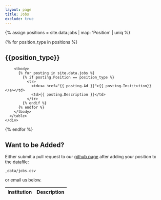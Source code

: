 ```yaml
---
layout: page
title: Jobs
exclude: true
---
```


{% assign positions = site.data.jobs | map: 'Position' | uniq %}

{% for position_type in positions %}
  <section>
    <h2>{{position_type}}</h2>
    <div class="table-wrapper">
      <table>
        <thead>
          <tr>
            <th>Institution</th>
            <th>Description</th>
          </tr>
        </thead>

        <tbody>
          {% for posting in site.data.jobs %}
            {% if posting.Position == position_type %}
              <tr>
                <td><a href="{{ posting.Ad }}">{{ posting.Institution}}</a></td>
                <td>{{ posting.Description }}</td>
              </tr>
            {% endif %}
          {% endfor %}
        </tbody>
      </table>
    </div>
  </section>
{% endfor %}


<h2>Want to be Added?</h2>
Either submit a pull request to our <a href="https://github.com/computational-san/computational-san.github.io">github page</a> after adding your position to the datafile:
<br>
<pre><code>_data/jobs.csv</code></pre>
or email us below.
